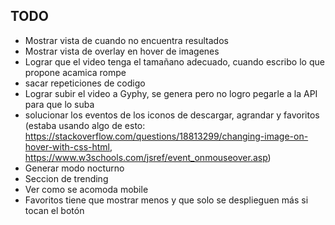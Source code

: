 ## TODO

* Mostrar vista de cuando no encuentra resultados
* Mostrar vista de overlay en hover de imagenes
* Lograr que el video tenga el tamañano adecuado, cuando escribo lo que propone acamica rompe
* sacar repeticiones de codigo
* Lograr subir el video a Gyphy, se genera pero no logro pegarle a la API para que lo suba
* solucionar los eventos de los iconos de descargar, agrandar y favoritos (estaba usando algo de esto: https://stackoverflow.com/questions/18813299/changing-image-on-hover-with-css-html, https://www.w3schools.com/jsref/event_onmouseover.asp)
* Generar modo nocturno
* Seccion de trending
* Ver como se acomoda mobile
* Favoritos tiene que mostrar menos y que solo se desplieguen más si tocan el botón
